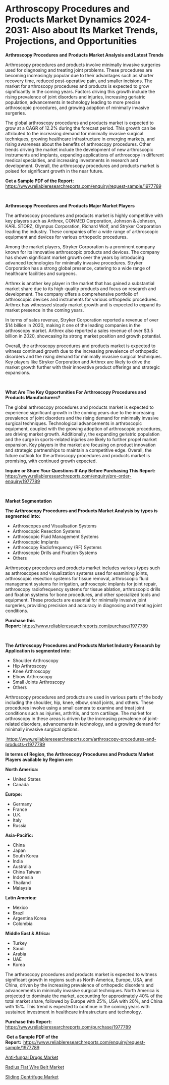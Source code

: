 <p><h1>Arthroscopy Procedures and Products Market Dynamics 2024-2031: Also about Its Market Trends, Projections, and Opportunities</h1></p><p><strong>Arthroscopy Procedures and Products Market Analysis and Latest Trends</strong></p>
<p><p>Arthroscopy procedures and products involve minimally invasive surgeries used for diagnosing and treating joint problems. These procedures are becoming increasingly popular due to their advantages such as shorter recovery time, reduced post-operative pain, and smaller incisions. The market for arthroscopy procedures and products is expected to grow significantly in the coming years. Factors driving this growth include the rising prevalence of joint disorders and injuries, increasing geriatric population, advancements in technology leading to more precise arthroscopic procedures, and growing adoption of minimally invasive surgeries.</p><p>The global arthroscopy procedures and products market is expected to grow at a CAGR of 12.2% during the forecast period. This growth can be attributed to the increasing demand for minimally invasive surgical techniques, growing healthcare infrastructure in emerging markets, and rising awareness about the benefits of arthroscopy procedures. Other trends driving the market include the development of new arthroscopic instruments and implants, expanding applications of arthroscopy in different medical specialties, and increasing investments in research and development. Overall, the arthroscopy procedures and products market is poised for significant growth in the near future.</p></p>
<p><strong>Get a Sample PDF of the Report:&nbsp;</strong> <a href="https://www.reliableresearchreports.com/enquiry/request-sample/1977789">https://www.reliableresearchreports.com/enquiry/request-sample/1977789</a></p>
<p>&nbsp;</p>
<p><strong>Arthroscopy Procedures and Products Major Market Players</strong></p>
<p><p>The arthroscopy procedures and products market is highly competitive with key players such as Arthrex, CONMED Corporation, Johnson & Johnson, KARL STORZ, Olympus Corporation, Richard Wolf, and Stryker Corporation leading the industry. These companies offer a wide range of arthroscopic equipment and devices for various orthopedic procedures.</p><p>Among the market players, Stryker Corporation is a prominent company known for its innovative arthroscopic products and devices. The company has shown significant market growth over the years by introducing advanced technologies for minimally invasive procedures. Stryker Corporation has a strong global presence, catering to a wide range of healthcare facilities and surgeons.</p><p>Arthrex is another key player in the market that has gained a substantial market share due to its high-quality products and focus on research and development. The company offers a comprehensive portfolio of arthroscopic devices and instruments for various orthopedic procedures. Arthrex has witnessed steady market growth and is expected to expand its market presence in the coming years.</p><p>In terms of sales revenue, Stryker Corporation reported a revenue of over $14 billion in 2020, making it one of the leading companies in the arthroscopy market. Arthrex also reported a sales revenue of over $3.5 billion in 2020, showcasing its strong market position and growth potential.</p><p>Overall, the arthroscopy procedures and products market is expected to witness continued growth due to the increasing prevalence of orthopedic disorders and the rising demand for minimally invasive surgical techniques. Key players like Stryker Corporation and Arthrex are likely to drive the market growth further with their innovative product offerings and strategic expansions.</p></p>
<p>&nbsp;</p>
<p><strong>What Are The Key Opportunities For Arthroscopy Procedures and Products Manufacturers?</strong></p>
<p><p>The global arthroscopy procedures and products market is expected to experience significant growth in the coming years due to the increasing prevalence of joint disorders and the rising demand for minimally invasive surgical techniques. Technological advancements in arthroscopic equipment, coupled with the growing adoption of arthroscopic procedures, are driving market growth. Additionally, the expanding geriatric population and the surge in sports-related injuries are likely to further propel market expansion. Key players in the market are focusing on product innovation and strategic partnerships to maintain a competitive edge. Overall, the future outlook for the arthroscopy procedures and products market is promising, with continued growth expected.</p></p>
<p><strong>Inquire or Share Your Questions If Any Before Purchasing This Report:</strong> <a href="https://www.reliableresearchreports.com/enquiry/pre-order-enquiry/1977789">https://www.reliableresearchreports.com/enquiry/pre-order-enquiry/1977789</a></p>
<p>&nbsp;</p>
<p><strong>Market Segmentation</strong></p>
<p><strong>The Arthroscopy Procedures and Products Market Analysis by types is segmented into:</strong></p>
<p><ul><li>Arthroscopes and Visualisation Systems</li><li>Arthroscopic Resection Systems</li><li>Arthroscopic Fluid Management Systems</li><li>Arthroscopic Implants</li><li>Arthroscopy Radiofrequency (RF) Systems</li><li>Arthroscopic Drills and Fixation Systems</li><li>Others</li></ul></p>
<p><p>Arthroscopy procedures and products market includes various types such as arthroscopes and visualization systems used for examining joints, arthroscopic resection systems for tissue removal, arthroscopic fluid management systems for irrigation, arthroscopic implants for joint repair, arthroscopy radiofrequency systems for tissue ablation, arthroscopic drills and fixation systems for bone procedures, and other specialized tools and equipment. These products are essential for minimally invasive joint surgeries, providing precision and accuracy in diagnosing and treating joint conditions.</p></p>
<p><strong>Purchase this Report:&nbsp;</strong><a href="https://www.reliableresearchreports.com/purchase/1977789">https://www.reliableresearchreports.com/purchase/1977789</a></p>
<p>&nbsp;</p>
<p><strong>The Arthroscopy Procedures and Products Market Industry Research by Application is segmented into:</strong></p>
<p><ul><li>Shoulder Arthroscopy</li><li>Hip Arthroscopy</li><li>Knee Arthroscopy</li><li>Elbow Arthroscopy</li><li>Small Joints Arthroscopy</li><li>Others</li></ul></p>
<p><p>Arthroscopy procedures and products are used in various parts of the body including the shoulder, hip, knee, elbow, small joints, and others. These procedures involve using a small camera to examine and treat joint conditions such as injuries, arthritis, and torn cartilage. The market for arthroscopy in these areas is driven by the increasing prevalence of joint-related disorders, advancements in technology, and a growing demand for minimally invasive surgical options.</p></p>
<p><a href="https://www.reliableresearchreports.com/arthroscopy-procedures-and-products-r1977789">&nbsp;https://www.reliableresearchreports.com/arthroscopy-procedures-and-products-r1977789</a></p>
<p><strong>In terms of Region, the Arthroscopy Procedures and Products Market Players available by Region are:</strong></p>
<p>
    <p> <strong> North America: </strong>
        <ul>
            <li>United States</li>
            <li>Canada</li>
        </ul>
        </p> 
    <p> <strong> Europe: </strong>
        <ul>
            <li>Germany</li>
            <li>France</li>
            <li>U.K.</li>
            <li>Italy</li>
            <li>Russia</li>
        </ul>
        </p> 
    <p> <strong> Asia-Pacific: </strong>
        <ul>
            <li>China</li>
            <li>Japan</li>
            <li>South Korea</li>
            <li>India</li>
            <li>Australia</li>
            <li>China Taiwan</li>
            <li>Indonesia</li>
            <li>Thailand</li>
            <li>Malaysia</li>
        </ul>
        </p> 
    <p> <strong> Latin America: </strong>
        <ul>
            <li>Mexico</li>
            <li>Brazil</li>
            <li>Argentina Korea</li>
            <li>Colombia</li>
        </ul>
        </p> 
    <p> <strong> Middle East & Africa: </strong>
        <ul>
            <li>Turkey</li>
            <li>Saudi</li>
            <li>Arabia</li>
            <li>UAE</li>
            <li>Korea</li>
        </ul>
    </p>
    </p>
<p><p>The arthroscopy procedures and products market is expected to witness significant growth in regions such as North America, Europe, USA, and China, driven by the increasing prevalence of orthopedic disorders and advancements in minimally invasive surgical techniques. North America is projected to dominate the market, accounting for approximately 40% of the total market share, followed by Europe with 25%, USA with 20%, and China with 15%. This trend is expected to continue in the coming years with sustained investment in healthcare infrastructure and technology.</p></p>
<p><strong>Purchase this Report: </strong><a href="https://www.reliableresearchreports.com/purchase/1977789">https://www.reliableresearchreports.com/purchase/1977789</a></p>
<p>&nbsp;<strong>Get a Sample PDF of the Report:&nbsp;&nbsp;</strong><a href="https://www.reliableresearchreports.com/enquiry/request-sample/1977789">https://www.reliableresearchreports.com/enquiry/request-sample/1977789</a></p>
<p><strong></strong></p>
<p><p><a href="https://view.publitas.com/reportprime-1/anti-fungal-drugs-market-a-global-and-regional-analysis-focus-on-end-user-product-and-region-analysis-and-forecast-2024-2031/">Anti-fungal Drugs Market</a></p><p><a href="https://github.com/AdrianaPaucek2023/Market-Research-Report-List-1/blob/main/radius-flat-wire-belt-market.md">Radius Flat Wire Belt Market</a></p><p><a href="https://github.com/cheribeninsig/Market-Research-Report-List-1/blob/main/sliding-centrifuge-market.md">Sliding Centrifuge Market</a></p></p>